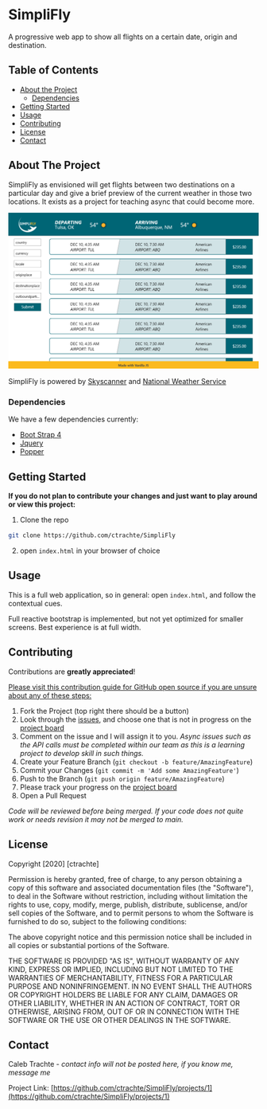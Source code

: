# SimpliFly
A progressive web app to show all flights on a certain date, origin and destination.

<!-- TABLE OF CONTENTS -->
## Table of Contents

* [About the Project](#about-the-project)
  * [Dependencies](#Dependencies)
* [Getting Started](#getting-started)
* [Usage](#usage)
* [Contributing](#contributing)
* [License](#license)
* [Contact](#contact)


<!-- ABOUT THE PROJECT -->
## About The Project

SimpliFly as envisioned will get flights between two destinations on a particular day and give a brief preview of the current weather in those two locations.  It exists as a project for teaching async that could become more.

![Original XD mockup of interface](https://github.com/ctrachte/SimpliFly/blob/README/assets/images/interface.png?raw=true)

SimpliFly is powered by [Skyscanner](https://rapidapi.com/skyscanner/api/skyscanner-flight-search) and [National Weather Service](https://www.weather.gov/)

### Dependencies

We have a few dependencies currently:
* [Boot Strap 4](https://getbootstrap.com/)
* [Jquery](https://jquery.com/)
* [Popper](https://popper.js.org/)

<!-- GETTING STARTED -->
## Getting Started
**If you do not plan to contribute your changes and just want to play around or view this project:**
1. Clone the repo
```sh
git clone https://github.com/ctrachte/SimpliFly
```
2. open `index.html` in your browser of choice

<!-- USAGE EXAMPLES -->
## Usage

This is a full web application, so in general: open `index.html`,  and follow the contextual cues.

Full reactive bootstrap is implemented, but not yet optimized for smaller screens.  Best experience is at full width.

<!-- CONTRIBUTING -->
## Contributing

Contributions are **greatly appreciated**!

[Please visit this contribution guide for GitHub open source if you are unsure about any of these steps:](https://gist.github.com/Chaser324/ce0505fbed06b947d962)

1. Fork the Project (top right there should be a button)
2. Look through the [issues](https://github.com/ctrachte/SimpliFly/issues), and choose one that is not in progress on the [project board](https://github.com/ctrachte/SimpliFly/projects/1)
3. Comment on the issue and I will assign it to you. *Async issues such as the API calls must be completed within our team as this is a learning project to develop skill in such things.*
4. Create your Feature Branch (`git checkout -b feature/AmazingFeature`)
5. Commit your Changes (`git commit -m 'Add some AmazingFeature'`)
6. Push to the Branch (`git push origin feature/AmazingFeature`)
7. Please track your progress on the [project board](https://github.com/ctrachte/SimpliFly/projects/1)
8. Open a Pull Request 

*Code will be reviewed before being merged. If your code does not quite work or needs revision it may not be merged to main.*


<!-- LICENSE -->
## License
Copyright [2020] [ctrachte]

Permission is hereby granted, free of charge, to any person obtaining a copy of this software and associated documentation files (the "Software"), to deal in the Software without restriction, including without limitation the rights to use, copy, modify, merge, publish, distribute, sublicense, and/or sell copies of the Software, and to permit persons to whom the Software is furnished to do so, subject to the following conditions:

The above copyright notice and this permission notice shall be included in all copies or substantial portions of the Software.

THE SOFTWARE IS PROVIDED "AS IS", WITHOUT WARRANTY OF ANY KIND, EXPRESS OR IMPLIED, INCLUDING BUT NOT LIMITED TO THE WARRANTIES OF MERCHANTABILITY, FITNESS FOR A PARTICULAR PURPOSE AND NONINFRINGEMENT. IN NO EVENT SHALL THE AUTHORS OR COPYRIGHT HOLDERS BE LIABLE FOR ANY CLAIM, DAMAGES OR OTHER LIABILITY, WHETHER IN AN ACTION OF CONTRACT, TORT OR OTHERWISE, ARISING FROM, OUT OF OR IN CONNECTION WITH THE SOFTWARE OR THE USE OR OTHER DEALINGS IN THE SOFTWARE.


<!-- CONTACT -->
## Contact

Caleb Trachte - *contact info will not be posted here, if you know me, message me*

Project Link: [https://github.com/ctrachte/SimpliFly/projects/1](https://github.com/ctrachte/SimpliFly/projects/1)
